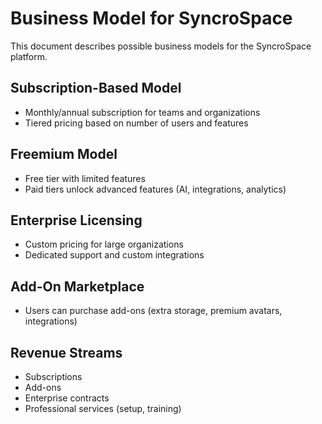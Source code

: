 # Business Model for SyncroSpace

This document describes possible business models for the SyncroSpace platform.

## Subscription-Based Model
- Monthly/annual subscription for teams and organizations
- Tiered pricing based on number of users and features

## Freemium Model
- Free tier with limited features
- Paid tiers unlock advanced features (AI, integrations, analytics)

## Enterprise Licensing
- Custom pricing for large organizations
- Dedicated support and custom integrations

## Add-On Marketplace
- Users can purchase add-ons (extra storage, premium avatars, integrations)

## Revenue Streams
- Subscriptions
- Add-ons
- Enterprise contracts
- Professional services (setup, training)
